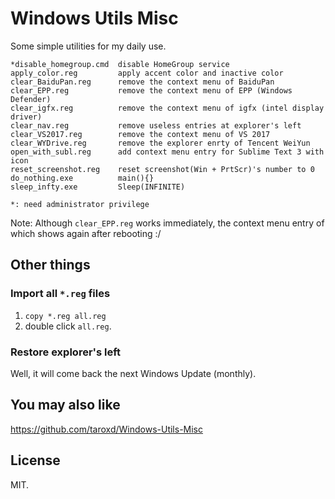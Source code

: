 # Windows Utils Misc

Some simple utilities for my daily use.

    *disable_homegroup.cmd  disable HomeGroup service
    apply_color.reg         apply accent color and inactive color
    clear_BaiduPan.reg      remove the context menu of BaiduPan
    clear_EPP.reg           remove the context menu of EPP (Windows Defender)
    clear_igfx.reg          remove the context menu of igfx (intel display driver)
    clear_nav.reg           remove useless entries at explorer's left
    clear_VS2017.reg        remove the context menu of VS 2017
    clear_WYDrive.reg       remove the explorer enrty of Tencent WeiYun
    open_with_subl.reg      add context menu entry for Sublime Text 3 with icon
    reset_screenshot.reg    reset screenshot(Win + PrtScr)'s number to 0
    do_nothing.exe          main(){}
    sleep_infty.exe         Sleep(​INFINITE​)
    
    *: need administrator privilege

Note: Although `clear_EPP.reg` works immediately, the context menu entry of which
shows again after rebooting :/

## Other things

### Import all `*.reg` files

1. `copy *.reg all.reg`
2. double click `all.reg`.

### Restore explorer's left

Well, it will come back the next Windows Update (monthly).

## You may also like

https://github.com/taroxd/Windows-Utils-Misc

## License

MIT.
